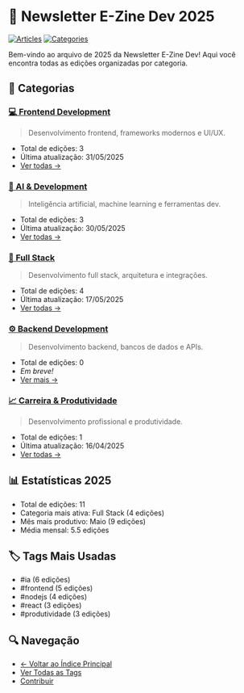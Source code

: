 # 📅 Newsletter E-Zine Dev 2025

[![Articles](https://img.shields.io/badge/artigos-9-blue.svg)](#)
[![Categories](https://img.shields.io/badge/categorias-5-green.svg)](#)

Bem-vindo ao arquivo de 2025 da Newsletter E-Zine Dev! Aqui você encontra todas as edições organizadas por categoria.

## 📂 Categorias

### [💻 Frontend Development](frontend/)
> Desenvolvimento frontend, frameworks modernos e UI/UX.
- Total de edições: 3
- Última atualização: 31/05/2025
- [Ver todas →](frontend/)

### [🤖 AI & Development](ai-dev/)
> Inteligência artificial, machine learning e ferramentas dev.
- Total de edições: 3
- Última atualização: 30/05/2025
- [Ver todas →](ai-dev/)

### [🔄 Full Stack](full-stack/)
> Desenvolvimento full stack, arquitetura e integrações.
- Total de edições: 4
- Última atualização: 17/05/2025
- [Ver todas →](full-stack/)

### [⚙️ Backend Development](backend/)
> Desenvolvimento backend, bancos de dados e APIs.
- Total de edições: 0
- _Em breve!_
- [Ver mais →](backend/)

### [📈 Carreira & Produtividade](carreira-prod/)
> Desenvolvimento profissional e produtividade.
- Total de edições: 1
- Última atualização: 16/04/2025
- [Ver todas →](carreira-prod/)

## 📊 Estatísticas 2025

- Total de edições: 11
- Categoria mais ativa: Full Stack (4 edições)
- Mês mais produtivo: Maio (9 edições)
- Média mensal: 5.5 edições

## 🏷️ Tags Mais Usadas

- #ia (6 edições)
- #frontend (5 edições)
- #nodejs (4 edições)
- #react (3 edições)
- #produtividade (3 edições)

## 🔍 Navegação

- [← Voltar ao Índice Principal](../index.md)
- [Ver Todas as Tags](../tags/)
- [Contribuir](../CONTRIBUTING.md)
